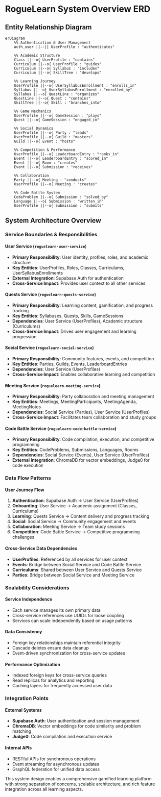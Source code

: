 # RogueLearn System Overview ERD

## Entity Relationship Diagram

```mermaid
erDiagram
    %% Authentication & User Management
    auth_user ||--|| UserProfile : "authenticates"
    
    %% Academic Structure
    Class ||--o{ UserProfile : "contains"
    Curriculum ||--o{ UserProfile : "guides"
    Curriculum ||--o{ Syllabus : "includes"
    Curriculum ||--o{ SkillTree : "develops"
    
    %% Learning Journey
    UserProfile ||--o{ UserSyllabusEnrollment : "enrolls_in"
    Syllabus ||--o{ UserSyllabusEnrollment : "enrolled_by"
    Syllabus ||--o{ QuestLine : "organizes"
    QuestLine ||--o{ Quest : "contains"
    SkillTree ||--o{ Skill : "branches_into"
    
    %% Game Mechanics
    UserProfile ||--o{ GameSession : "plays"
    Quest ||--o{ GameSession : "engaged_in"
    
    %% Social Dynamics
    UserProfile ||--o{ Party : "leads"
    UserProfile ||--o{ Guild : "masters"
    Guild ||--o{ Event : "hosts"
    
    %% Competition & Performance
    UserProfile ||--o{ LeaderboardEntry : "ranks_in"
    Event ||--o{ LeaderboardEntry : "scored_in"
    Event ||--o{ Room : "creates"
    Event ||--o{ Submission : "receives"
    
    %% Collaboration
    Party ||--o{ Meeting : "conducts"
    UserProfile ||--o{ Meeting : "creates"
    
    %% Code Battle System
    CodeProblem ||--o{ Submission : "solved_by"
    Language ||--o{ Submission : "written_in"
    UserProfile ||--o{ Submission : "submits"
```

## System Architecture Overview

### Service Boundaries & Responsibilities

#### **User Service** (`roguelearn-user-service`)
- **Primary Responsibility**: User identity, profiles, roles, and academic structure
- **Key Entities**: UserProfiles, Roles, Classes, Curriculums, UserSyllabusEnrollments
- **External Integration**: Supabase Auth for authentication
- **Cross-Service Impact**: Provides user context to all other services

#### **Quests Service** (`roguelearn-quests-service`)
- **Primary Responsibility**: Learning content, gamification, and progress tracking
- **Key Entities**: Syllabuses, Quests, Skills, GameSessions
- **Dependencies**: User Service (UserProfiles), Academic structure (Curriculums)
- **Cross-Service Impact**: Drives user engagement and learning progression

#### **Social Service** (`roguelearn-social-service`)
- **Primary Responsibility**: Community features, events, and competition
- **Key Entities**: Parties, Guilds, Events, LeaderboardEntries
- **Dependencies**: User Service (UserProfiles)
- **Cross-Service Impact**: Enables collaborative learning and competition

#### **Meeting Service** (`roguelearn-meeting-service`)
- **Primary Responsibility**: Party collaboration and meeting management
- **Key Entities**: Meetings, MeetingParticipants, MeetingAgenda, MeetingNotes
- **Dependencies**: Social Service (Parties), User Service (UserProfiles)
- **Cross-Service Impact**: Facilitates team collaboration and study groups

#### **Code Battle Service** (`roguelearn-code-battle-service`)
- **Primary Responsibility**: Code compilation, execution, and competitive programming
- **Key Entities**: CodeProblems, Submissions, Languages, Rooms
- **Dependencies**: Social Service (Events), User Service (UserProfiles)
- **External Integration**: ChromaDB for vector embeddings, Judge0 for code execution

### Data Flow Patterns

#### **User Journey Flow**
1. **Authentication**: Supabase Auth → User Service (UserProfiles)
2. **Onboarding**: User Service → Academic assignment (Classes, Curriculums)
3. **Learning**: Quests Service → Content delivery and progress tracking
4. **Social**: Social Service → Community engagement and events
5. **Collaboration**: Meeting Service → Team study sessions
6. **Competition**: Code Battle Service → Competitive programming challenges

#### **Cross-Service Data Dependencies**
- **UserProfiles**: Referenced by all services for user context
- **Events**: Bridge between Social Service and Code Battle Service
- **Curriculums**: Shared between User Service and Quests Service
- **Parties**: Bridge between Social Service and Meeting Service

### Scalability Considerations

#### **Service Independence**
- Each service manages its own primary data
- Cross-service references use UUIDs for loose coupling
- Services can scale independently based on usage patterns

#### **Data Consistency**
- Foreign key relationships maintain referential integrity
- Cascade deletes ensure data cleanup
- Event-driven synchronization for cross-service updates

#### **Performance Optimization**
- Indexed foreign keys for cross-service queries
- Read replicas for analytics and reporting
- Caching layers for frequently accessed user data

### Integration Points

#### **External Systems**
- **Supabase Auth**: User authentication and session management
- **ChromaDB**: Vector embeddings for code similarity and problem matching
- **Judge0**: Code compilation and execution service

#### **Internal APIs**
- RESTful APIs for synchronous operations
- Event streaming for asynchronous updates
- GraphQL federation for unified data access

This system design enables a comprehensive gamified learning platform with strong separation of concerns, scalable architecture, and rich feature integration across all learning aspects.